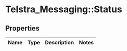 # Telstra_Messaging::Status

## Properties
Name | Type | Description | Notes
------------ | ------------- | ------------- | -------------



